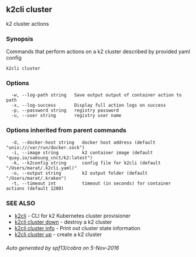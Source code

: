 ## k2cli cluster

k2 cluster actions

### Synopsis


Commands that perform actions on a k2 cluster described by provided yaml config

```
k2cli cluster
```

### Options

```
  -w, --log-path string   Save output output of container action to path
  -x, --log-success       Display full action logs on success
  -p, --password string   registry password
  -u, --user string       registry user name
```

### Options inherited from parent commands

```
  -d, --docker-host string   docker host address (default "unix:///var/run/docker.sock")
  -i, --image string         k2 container image (default "quay.io/samsung_cnct/k2:latest")
  -k, --k2config string      config file for k2cli (default "/Users/marat/.k2cli.yaml)"
  -o, --output string        k2 output folder (default "/Users/marat/.kraken")
  -t, --timeout int          timeout (in seconds) for container actions (default 1200)
```

### SEE ALSO
* [k2cli](k2cli.md)	 - CLI for k2 Kubernetes cluster provisioner
* [k2cli cluster down](k2cli_cluster_down.md)	 - destroy a k2 cluster
* [k2cli cluster info](k2cli_cluster_info.md)	 - Print out cluster state information
* [k2cli cluster up](k2cli_cluster_up.md)	 - create a k2 cluster

###### Auto generated by spf13/cobra on 5-Nov-2016
